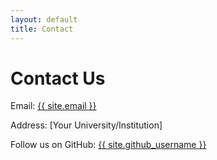 ```yaml
---
layout: default
title: Contact
---
```

<h1>Contact Us</h1>
<p>Email: <a href="mailto:{{ site.email }}">{{ site.email }}</a></p>
<p>Address: [Your University/Institution]</p>
<p>Follow us on GitHub: <a href="https://github.com/{{ site.github_username }}">{{ site.github_username }}</a></p>
